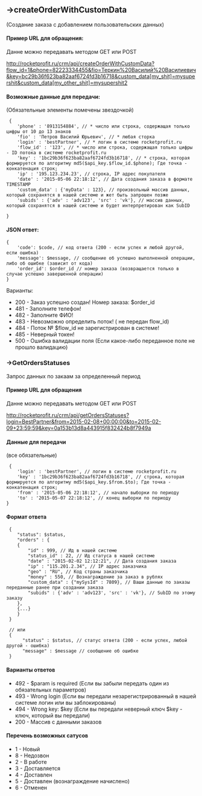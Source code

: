 ## ->createOrderWithCustomData
 (Создание заказа с добавлением пользовательских данных)

#### Пример URL для обращения:
 Данне можно передавать методом GET или POST

 http://rocketprofit.ru/crm/api/createOrderWithCustomData?flow_id=1&phone=82223334455&fio=Теркин%20Василий%20Василиевич&key=bc29b36f623ba82aaf6724fd3b16718&custom_data[my_shit]=mysupershit&custom_data[my_other_shit]=mysupershit2

#### Возможные данные для передачи:
 (Обязательные элементы помечены звездочкой)

     {
        'phone' : '8913154884', // * число или строка, содержащая только цифры от 10 до 13 знаков
        'fio' : 'Петров Василий Юрьевич', // * любая сторка
        'login' : 'bestPartner', // * логин в системе rocketprofit.ru
        'flow_id' : '123', // * число или строка, содержащая только цифры  - ID потока в системе rocketprofit.ru
        'key' : '1bc29b36f623ba82aaf6724fd3b16718', // * строка, которая формируется по алгоритму md5($api_key.$flow_id.$phone); Где точка - конкатенация строк;
        'ip' : '195.123.234.23', // строка, IP адрес покупателя
        'date' : '2015-05-06 22:18:12', // Дата создания заказа в формате TIMESTAMP
        'custom_data' : {'myData' : 123}, // произвольный массив данных, который сохранятся в нашей системе и жет быть запрошен позже
        'subids' : {'adv' : 'adv123', 'src' : 'vk'}, // массив данных, который сохранятся в нашей системе и будет интерпретирован как SubID

    }

#### JSON ответ:
    {
        'code': $code, // код ответа (200 - если успех и любой другой, если ошибка)
        'message': $message, // сообщение об успешно выполненной операции, либо об ошибке (зависит от кода)
        'order_id': $order_id // номер заказа (возвращается только в случае успешно завершенной операции)
    }

 Варианты:
 * 200 - Заказ успешно создан! Номер заказа: $order_id
 * 481 - Заполните телефон!
 * 482 - Заполните ФИО!
 * 483 - Невозможно определить поток! ( не передан flow_id)
 * 484 - Поток № $flow_id не зарегистрирован в системе!
 * 485 - Неверный токен!
 * 500 - Ошибка валидации поля (Если какое-либо переданное поле не прошло валидацию)
 







### ->GetOrdersStatuses
 Запрос данных по закаам за определенный период
 
#### Пример URL для обращения
 Данне можно передавать методом GET или POST
 
 http://rocketprofit.ru/crm/api/getOrdersStatuses?login=BestPartner&from=2015-02-08+00:00:00&to=2015-02-09+23:59:59&key=0a153b13d8a443915f832424b8f7949a

#### Данные для передачи
 (все обязательные)

     {
        'login' : 'bestPartner', // логин в системе rocketprofit.ru
        'key' : '1bc29b36f623ba82aaf6724fd3b16718', // строка, которая формируется по алгоритму md5($api_key.$from.$to); Где точка - конкатенация строк;
        'from' : '2015-05-06 22:18:12', // начало выборки по периоду
        'to' : '2015-05-07 22:18:12', // конец выборки по периоду
    }


#### Формат ответа

     {
        "status": $status,
        "orders" : {
        {
            "id" : 999, // Ид в нашей системе
            "status_id" : 22, // Ид статуса в нашей системе
            "date" : "2015-02-02 12:12:21", // Дата создания заказа
            "ip" : "115.201.2.34", // IP адрес заказчика
            "geo" : "RU", // Код страны заказчика
            "money" : 550, // Вознаграждение за заказ в рублях
            "custom_data" : {"mySysId" : 7809}, // Ваши данные по заказы переданные ранее при создании заказа
            "subids" : {'adv' : 'adv123', 'src' : 'vk'}, // SubID по этому заказу
        },
        {...}
        }
     }

     // или
     {
          "status" : $status, // статус ответа (200 - если успех, любой другой - ошибка)
          "message" : $message // сообщение об ошибке
     }

#### Варианты ответов
 * 492 - $param is required (Если вы забыли передать один из обязательных параметров)
 * 493 - Wrong login (Если вы передали незарегистрированный в нашей системе логин или вы заблокированы)
 * 494 - Wrong key: $key (Если вы передали неверный ключ $key - ключ, который вы передали)
 * 200 - Массив с данными заказов

#### Перечень возможных сатусов
 * 1 - Новый
 * 8 - Недозвон
 * 2 - В работе
 * 3 - Доставляется
 * 4 - Доставлен
 * 5 - Доставлен (вознаграждение начислено)
 * 6 - Отменен
